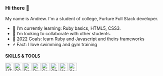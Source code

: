 ### Hi there 👋

My name is Andrew. I'm a student of college, Furture Full Stack developer.

- 🌱 I’m currently learning: Ruby basics, HTML5, CSS3.
- 👯 I’m looking to collaborate with other students.
- 🥅 2022 Goals: learn Ruby and Javascript and theirs frameworks
- ⚡ Fact: I love swimming and gym training

**SKILLS & TOOLS**

<img align="left" alt="HTML5" width="26px" src="https://upload.wikimedia.org/wikipedia/commons/thumb/0/00/HTML5_logo_black.svg/2048px-HTML5_logo_black.svg.png" />
<img align="left" alt="CSS3" width="26px" src="https://static.cdnlogo.com/logos/c/18/css.svg" />
<img align="left" alt="Bootstrap" width="26px" src="https://brandslogos.com/wp-content/uploads/thumbs/bootstrap-logo-vector.svg" />
<img align="left" alt="Ruby" width="26px" src="https://upload.wikimedia.org/wikipedia/commons/thumb/f/f7/Devicon-ruby-plain.svg/1200px-Devicon-ruby-plain.svg.png" />
<img align="left" alt="C++" width="26px" src="https://user-images.githubusercontent.com/42747200/46140125-da084900-c26d-11e8-8ea7-c45ae6306309.png" />
<img align="left" alt="Git" width="26px" src="https://git-scm.com/images/logos/downloads/Git-Icon-Black.png" />
<img align="left" alt="Vscode" width="26px" src="https://upload.wikimedia.org/wikipedia/commons/thumb/9/9a/Visual_Studio_Code_1.35_icon.svg/1200px-Visual_Studio_Code_1.35_icon.svg.png" />
<img align="left" alt="Xcode" width="26px" src="https://cdn.iconscout.com/icon/free/png-256/xcode-3629168-3030308.png" />
